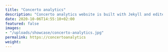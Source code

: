 ```yaml
---
title: "Concerto analytics"
description: "Concerto analytics website is built with Jekyll and edited in Forestry"
date: 2020-10-06T14:55:10+02:00
featured: false
images:
- "/uploads/showcase/concerto-analytics.jpg"
permalink: https://concertoanalytics
weight:
---
```

